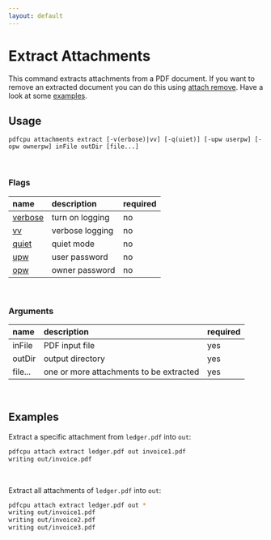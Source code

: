 ```yaml
---
layout: default
---
```


# Extract Attachments

This command extracts attachments from a PDF document. 
If you want to remove an extracted document you can do this using [attach remove](attach_remove.md). Have a look at some [examples](#examples).

## Usage

```
pdfcpu attachments extract [-v(erbose)|vv] [-q(uiet)] [-upw userpw] [-opw ownerpw] inFile outDir [file...]
```

<br>

### Flags

| name                                          | description       | required
|:----------------------------------------------|:------------------|:--------
| [verbose](../getting_started/common_flags.md) | turn on logging   | no
| [vv](../getting_started/common_flags.md)      | verbose logging   | no
| [quiet](../getting_started/common_flags.md)   | quiet mode        | no
| [upw](../getting_started/common_flags.md)     | user password     | no
| [opw](../getting_started/common_flags.md)     | owner password    | no

<br>

### Arguments

| name         | description         | required
|:-------------|:--------------------|:--------
| inFile       | PDF input file      | yes
| outDir       | output directory    | yes
| file...      | one or more attachments to be extracted | yes

<br>

## Examples

Extract a specific attachment from `ledger.pdf` into `out`:

```sh
pdfcpu attach extract ledger.pdf out invoice1.pdf
writing out/invoice.pdf
```

<br>

Extract all attachments of `ledger.pdf` into `out`:

```sh
pdfcpu attach extract ledger.pdf out *
writing out/invoice1.pdf
writing out/invoice2.pdf
writing out/invoice3.pdf
```
